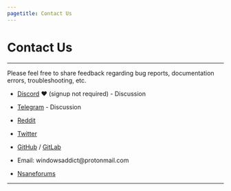 ```yaml
---
pagetitle: Contact Us
---
```


# Contact Us

------------------------------------------------------------------------

Please feel free to share feedback regarding bug reports, documentation errors, troubleshooting, etc.

-   [Discord](https://discord.gg/gjJEfq7ux8) ❤️ (signup not required) - Discussion

-   [Telegram](https://t.me/Microsoft_Activation_Scripts) - Discussion

-   [Reddit](https://www.reddit.com/r/MAS_Activator)

-   [Twitter](https://twitter.com/massgravel)

-   [GitHub](https://github.com/massgravel/Microsoft-Activation-Scripts) / [GitLab](https://gitlab.com/massgrave/microsoft-activation-scripts)

-   Email: windowsaddict\@protonmail.com

-   [Nsaneforums](https://nsaneforums.com/topic/316668-microsoft-activation-scripts/)

------------------------------------------------------------------------
